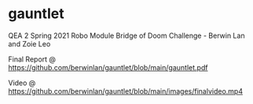 # gauntlet
QEA 2 Spring 2021 Robo Module Bridge of Doom Challenge - Berwin Lan and Zoie Leo

Final Report @ https://github.com/berwinlan/gauntlet/blob/main/gauntlet.pdf

Video @ https://github.com/berwinlan/gauntlet/blob/main/images/finalvideo.mp4
